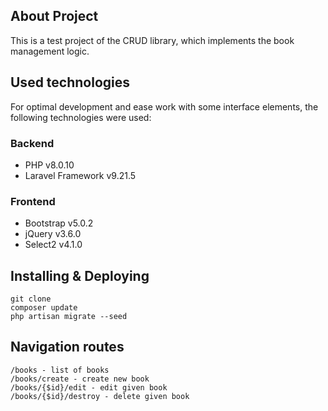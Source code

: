 ## About Project

This is a test project of the CRUD library, which implements the book management logic.
## Used technologies

For optimal development and ease work with some interface elements, the following technologies were used:

### Backend

- PHP v8.0.10
- Laravel Framework v9.21.5
### Frontend

- Bootstrap v5.0.2
- jQuery v3.6.0
- Select2 v4.1.0
## Installing & Deploying

    git clone
    composer update
    php artisan migrate --seed

## Navigation routes

    /books - list of books
    /books/create - create new book
    /books/{$id}/edit - edit given book
    /books/{$id}/destroy - delete given book
